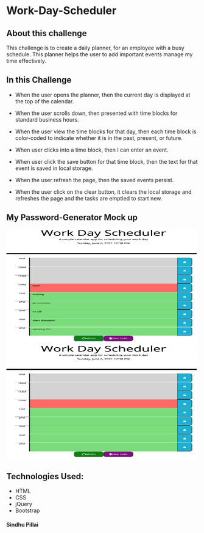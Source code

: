 # Work-Day-Scheduler

## About this challenge
This challenge is to create a daily planner, for an employee with a busy schedule.
This planner helps the user to add important events manage my time effectively.

## In this Challenge

- When the user opens the planner, then the current day is displayed at the top of the calendar.

- When the user scrolls down, then presented with time blocks for standard business hours.

- When the user view the time blocks for that day, then each time block is color-coded to indicate whether it is in the    past, present, or future.

- When user clicks into a time block, then I can enter an event.

- When user click the save button for that time block, then the text for that event is saved in local storage.

- When the user refresh the page, then the saved events persist.

- When the user click on the clear button, it clears the local storage and refreshes the page and the tasks are emptied to start new.

## My Password-Generator Mock up

<img src="./assets/refresh.png" alt="refresh page" height = 300 width= 500 />
<img src="./assets/clear.png" alt="refresh page" height = 300 width= 500 />

## Technologies Used:
- HTML
- CSS
- jQuery
- Bootstrap


#### Sindhu Pillai